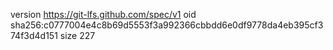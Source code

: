 version https://git-lfs.github.com/spec/v1
oid sha256:c0777004e4c8b69d5553f3a992366cbbdd6e0df9778da4eb395cf374f3d4d151
size 227
